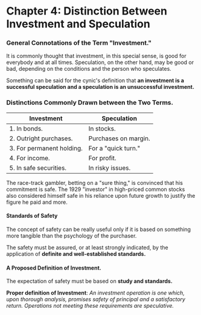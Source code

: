 # Chapter 4: Distinction Between Investment and Speculation

### General Connotations of the Term "Investment."

It is commonly thought that investment, in this special sense, is good for everybody and at all times. Speculation, on the other hand, may be good or bad, depending on the conditions and the person who speculates.

Something can be said for the cynic's definition that **an investment is a successful speculation and a speculation is an unsuccessful investment.**

### Distinctions Commonly Drawn between the Two Terms.

| Investment                | Speculation          |
| ------------------------- | -------------------- |
| 1. In bonds.              | In stocks.           |
| 2. Outright purchases.    | Purchases on margin. |
| 3. For permanent holding. | For a "quick turn."  |
| 4. For income.            | For profit.          |
| 5. In safe securities.    | In risky issues.     |

The race-track gambler, betting on a "sure thing," is convinced that his commitment is safe. The 1929 "investor" in high-priced common stocks also considered himself safe in his reliance upon future growth to justify the figure he paid and more.

#### Standards of Safety

The concept of safety can be really useful only if it is based on something more tangible than the psychology of the purchaser.

The safety must be assured, or at least strongly indicated, by the application of **definite and well-established standards.**

#### A Proposed Definition of Investment.

The expectation of safety must be based on **study and standards.**

**Proper definition of Investment**: *An investment operation is one which, upon thorough analysis, promises safety of principal and a satisfactory return. Operations not meeting these requirements are speculative.*

